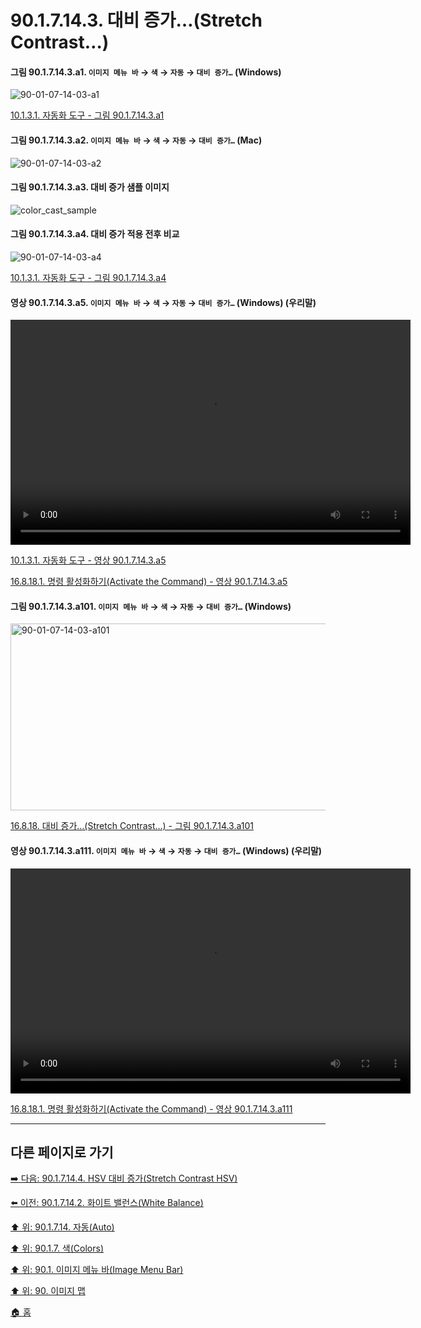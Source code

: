 # 90.1.7.14.3. 대비 증가…(Stretch Contrast…)

<a id="90-01-07-14-03-a1"></a>

#### 그림 90.1.7.14.3.a1. `이미지 메뉴 바` → `색` → `자동` → `대비 증가…` (Windows)
![90-01-07-14-03-a1](https://github.com/wonder13662/gimp/assets/15767104/f7f9e92f-a885-41e0-a503-8a10e3e4d55c)

[10.1.3.1. 자동화 도구 - 그림 90.1.7.14.3.a1](./10-01-03-01-automated_tools.md#90-01-07-14-03-a1)

<a id="90-01-07-14-03-a2"></a>

#### 그림 90.1.7.14.3.a2. `이미지 메뉴 바` → `색` → `자동` → `대비 증가…` (Mac)
![90-01-07-14-03-a2](https://github.com/wonder13662/gimp/assets/15767104/08c7ac64-8763-47dc-8b2d-f8f37031e345)

#### 그림 90.1.7.14.3.a3. 대비 증가 샘플 이미지
![color_cast_sample](https://github.com/wonder13662/gimp/assets/15767104/d03d04bf-4b9b-47ca-afa1-85f7d1820405)

<a id="90-01-07-14-03-a4"></a>

#### 그림 90.1.7.14.3.a4. 대비 증가 적용 전후 비교
![90-01-07-14-03-a4](https://github.com/wonder13662/gimp/assets/15767104/13c1f0b0-67be-4891-9d18-2ee4e77147b4)

[10.1.3.1. 자동화 도구 - 그림 90.1.7.14.3.a4](./10-01-03-01-automated_tools.md#90-01-07-14-03-a4)

<a id="90-01-07-14-03-a5"></a>

#### 영상 90.1.7.14.3.a5. `이미지 메뉴 바` → `색` → `자동` → `대비 증가…` (Windows) (우리말)
<video controls="controls" width="640" height="360" src="https://github.com/wonder13662/gimp/assets/15767104/049288bc-b11d-43ae-8d5e-4c7907f8fcfc"></video>

[10.1.3.1. 자동화 도구 - 영상 90.1.7.14.3.a5](./10-01-03-01-automated_tools.md#90-01-07-14-03-a5)

[16.8.18.1. 명령 활성화하기(Activate the Command) - 영상 90.1.7.14.3.a5](./16-08-18-01-activate_the_command.md#90-01-07-14-03-a5)

<a id="90-01-07-14-03-a101"></a>

#### 그림 90.1.7.14.3.a101. `이미지 메뉴 바` → `색` → `자동` → `대비 증가…` (Windows)
<img width="556" height="299" alt="90-01-07-14-03-a101" src="https://github.com/user-attachments/assets/e2af2ec9-c686-4b39-aef0-66b8a38c4ccd" />

[16.8.18. 대비 증가…(Stretch Contrast…) - 그림 90.1.7.14.3.a101](./16-08-18-00-stretch-contrast.md#90-01-07-14-03-a101)

<a id="90-01-07-14-03-a111"></a>

#### 영상 90.1.7.14.3.a111. `이미지 메뉴 바` → `색` → `자동` → `대비 증가…` (Windows) (우리말)
<video controls="controls" width="640" height="360" src="https://github.com/user-attachments/assets/82648161-13bd-423e-a7ec-4b7c305a3aa4"></video>

[16.8.18.1. 명령 활성화하기(Activate the Command) - 영상 90.1.7.14.3.a111](./16-08-18-01-activate_the_command.md#90-01-07-14-03-a111)

***

## 다른 페이지로 가기

[➡️ 다음: 90.1.7.14.4. HSV 대비 증가(Stretch Contrast HSV)](./90-01-07-14-04-stretch_contrast_hsv.md)

[⬅️ 이전: 90.1.7.14.2. 화이트 밸런스(White Balance)](./90-01-07-14-02-white_balance.md)

[⬆️ 위: 90.1.7.14. 자동(Auto)](./90-01-07-14-00-auto.md)

[⬆️ 위: 90.1.7. 색(Colors)](./90-01-07-00-colors.md)

[⬆️ 위: 90.1. 이미지 메뉴 바(Image Menu Bar)](./90-01-00-image-menu-bar.md)

[⬆️ 위: 90. 이미지 맵](./90-00-image-map.md)

[🏠 홈](./00-home.md)
